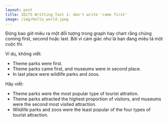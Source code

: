 ```yaml
---
layout: post
title: IELTS Writting Tast 1: don't write 'came first'
image: /img/hello_world.jpeg
---
```


Đừng bao giờ miêu ra một đối tượng trong graph hay chart rằng chúng coming first, second hoặc last.
Bởi vì cảm giác như là bạn đang miêu tả một cuộc thi.

Ví dụ, không viết:
* Theme parks were first.
* Theme parks came first, and museums were in second place.
* In last place were wildlife parks and zoos.

Hãy viết:
* Theme parks were the most popular type of tourist attration.
* Theme parks attracted the highest proportion of visitors, and museums were the second most visited attraction.
* Wildlife parks and zoos were the least popular of the four types of tourist attraction.

